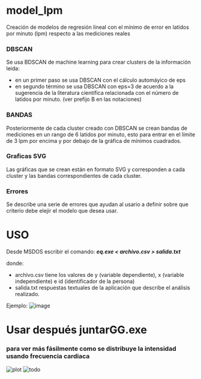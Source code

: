 # model_lpm
Creación de modelos de regresión lineal con el mínimo de error en latidos por minuto (lpm) respecto a las mediciones reales

### DBSCAN
Se usa BDSCAN de machine learning para crear clusters de la información leida:
* en un primer paso se usa DBSCAN con el cálculo automáyico de eps
* en segundo término se usa DBSCAN con eps=3 de acuerdo a la sugerencia de la literatura científica relacionada con el número de latidos por minuto. (ver prefijo B en las notaciones)

### BANDAS
Posteriormente de cada cluster creado con DBSCAN se crean bandas de mediciones en un rango de 6 latidos por minuto, esto para entrar en el límite de 3 lpm por encima y por debajo de la gráfica de mínimos cuadrados.

### Graficas SVG
Las gráficas que se crean están en formato SVG y corresponden a cada cluster y las bandas correspondientes de cada cluster.

### Errores
Se describe una serie de errores que ayudan al usario a definir sobre que criterio debe elejir el modelo que desea usar.

# USO
Desde MSDOS escribir el comando:    *___eq.exe < archivo.csv > salida.txt___*

donde:
* archivo.csv         tiene los valores de y (variable dependiente), x (variable independiente) e id (identificador de la persona)
* salida.txt  respuestas textuales de la aplicación que describe el análisis realizado.  

Ejemplo:
![image](https://github.com/user-attachments/assets/8adc1d43-a2ea-46b4-b5cb-3c82de926b8a)


# Usar después juntarGG.exe
### para ver más fásilmente como se distribuye la intensidad usando frecuencia cardiaca
![plot](https://github.com/user-attachments/assets/56d7e62a-0a61-4a38-9c67-fe902c121eaf)
![todo](https://github.com/user-attachments/assets/3dc4cd55-9fb5-4a9c-b3f1-de6bb2e6932b)

